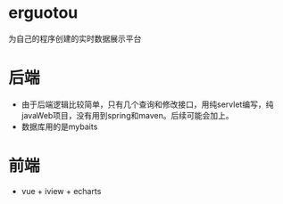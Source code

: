 # erguotou
为自己的程序创建的实时数据展示平台
# 后端
- 由于后端逻辑比较简单，只有几个查询和修改接口，用纯servlet编写，纯javaWeb项目，没有用到spring和maven。后续可能会加上。
- 数据库用的是mybaits
# 前端
- vue + iview + echarts
